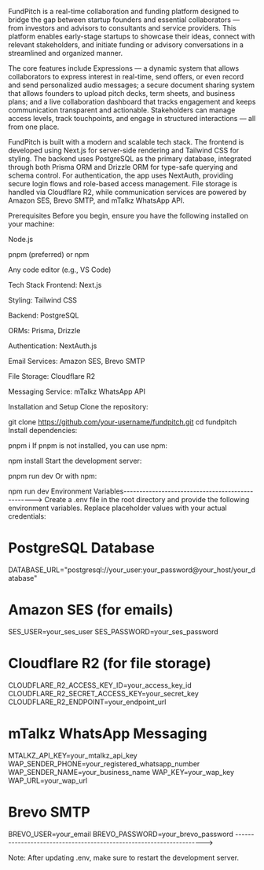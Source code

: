 FundPitch is a real-time collaboration and funding platform designed to bridge the gap between startup founders and essential collaborators — from investors and advisors to consultants and service providers. This platform enables early-stage startups to showcase their ideas, connect with relevant stakeholders, and initiate funding or advisory conversations in a streamlined and organized manner.

The core features include Expressions — a dynamic system that allows collaborators to express interest in real-time, send offers, or even record and send personalized audio messages; a secure document sharing system that allows founders to upload pitch decks, term sheets, and business plans; and a live collaboration dashboard that tracks engagement and keeps communication transparent and actionable. Stakeholders can manage access levels, track touchpoints, and engage in structured interactions — all from one place.

FundPitch is built with a modern and scalable tech stack. The frontend is developed using Next.js for server-side rendering and Tailwind CSS for styling. The backend uses PostgreSQL as the primary database, integrated through both Prisma ORM and Drizzle ORM for type-safe querying and schema control. For authentication, the app uses NextAuth, providing secure login flows and role-based access management. File storage is handled via Cloudflare R2, while communication services are powered by Amazon SES, Brevo SMTP, and mTalkz WhatsApp API.

Prerequisites
Before you begin, ensure you have the following installed on your machine:

Node.js

pnpm (preferred) or npm

Any code editor (e.g., VS Code)

Tech Stack
Frontend: Next.js

Styling: Tailwind CSS

Backend: PostgreSQL

ORMs: Prisma, Drizzle

Authentication: NextAuth.js

Email Services: Amazon SES, Brevo SMTP

File Storage: Cloudflare R2

Messaging Service: mTalkz WhatsApp API


Installation and Setup
Clone the repository:

git clone https://github.com/your-username/fundpitch.git
cd fundpitch
Install dependencies:

pnpm i
If pnpm is not installed, you can use npm:

npm install
Start the development server:

pnpm run dev
Or with npm:

npm run dev
Environment Variables------------------------------------------------->
Create a .env file in the root directory and provide the following environment variables. Replace placeholder values with your actual credentials:

# PostgreSQL Database
DATABASE_URL="postgresql://your_user:your_password@your_host/your_database"

# Amazon SES (for emails)
SES_USER=your_ses_user
SES_PASSWORD=your_ses_password

# Cloudflare R2 (for file storage)
CLOUDFLARE_R2_ACCESS_KEY_ID=your_access_key_id
CLOUDFLARE_R2_SECRET_ACCESS_KEY=your_secret_key
CLOUDFLARE_R2_ENDPOINT=your_endpoint_url

# mTalkz WhatsApp Messaging
MTALKZ_API_KEY=your_mtalkz_api_key
WAP_SENDER_PHONE=your_registered_whatsapp_number
WAP_SENDER_NAME=your_business_name
WAP_KEY=your_wap_key
WAP_URL=your_wap_url

# Brevo SMTP
BREVO_USER=your_email
BREVO_PASSWORD=your_brevo_password
-------------------------------------------------------------------->

Note: After updating .env, make sure to restart the development server.


